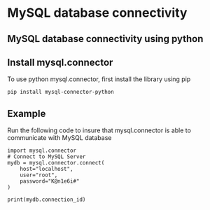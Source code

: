 # MySQL database connectivity
## MySQL database connectivity using python


## Install mysql.connector
To use python mysql.connector, first install the library using pip

```
pip install mysql-connector-python
```

## Example

Run the following code to insure that mysql.connector is able to communicate with MySQL database

```
import mysql.connector
# Connect to MySQL Server
mydb = mysql.connector.connect(
    host="localhost",
    user="root",
    password="K@n1e6i#"
)

print(mydb.connection_id)

```